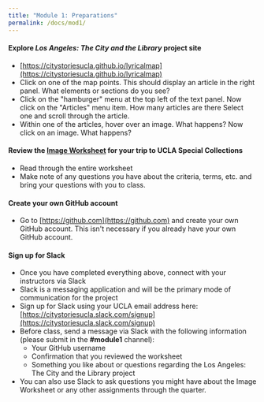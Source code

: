 ```yaml
---
title: "Module 1: Preparations"
permalink: /docs/mod1/
---
```


#### Explore *Los Angeles: The City and the Library* project site

* [https://citystoriesucla.github.io/lyricalmap](https://citystoriesucla.github.io/lyricalmap)
* Click on one of the map points. This should display an article in the right panel. What elements or sections do you see?
* Click on the "hamburger" menu at the top left of the text panel. Now click on the "Articles" menu item. How many articles are there Select one and scroll through the article.
* Within one of the articles, hover over an image. What happens? Now click on an image. What happens?

#### Review the [Image Worksheet](https://github.com/CityStoriesUCLA/lyricalmap/blob/gh-pages/LACityLibraryImageWorksheet.pdf) for your trip to UCLA Special Collections

* Read through the entire worksheet
* Make note of any questions you have about the criteria, terms, etc. and bring your questions with you to class.

#### Create your own GitHub account

* Go to [https://github.com](https://github.com) and create your own GitHub account. This isn't necessary if you already have your own GitHub account.

#### Sign up for Slack

* Once you have completed everything above, connect with your instructors via Slack
* Slack is a messaging application and will be the primary mode of communication for the project
* Sign up for Slack using your UCLA email address here: [https://citystoriesucla.slack.com/signup](https://citystoriesucla.slack.com/signup)
* Before class, send a message via Slack with the following information (please submit in the **#module1** channel):
    * Your GitHub username
    * Confirmation that you reviewed the worksheet
    * Something you like about or questions regarding the Los Angeles: The City and the Library project
* You can also use Slack to ask questions you might have about the Image Worksheet or any other assignments through the quarter.

